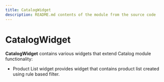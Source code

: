 ```yaml
---
title: CatalogWidget
description: README.md contents of the module from the source code
---
```


# CatalogWidget

**CatalogWidget** contains various widgets that extend Catalog module functionality:

- Product List widget provides widget that contains product list created using rule based filter.
